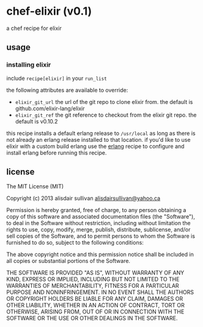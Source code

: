 # chef-elixir (v0.1) #

a chef recipe for elixir

## usage ##

### installing elixir ###

include `recipe[elixir]` in your `run_list`

the following attributes are available to override:

* `elixir_git_url`
  the url of the git repo to clone elixir from. the default is github.com/elixir-lang/elixir
* `elixir_git_ref`
  the git reference to checkout from the elixir git repo. the default is v0.10.2

this recipe installs a default erlang release to `/usr/local` as long as there
is not already an erlang release installed to that location. if you'd like to use elixir
with a custom build erlang use the [erlang][chef-erlang] recipe to configure and install
erlang before running this recipe. 


## license ##

The MIT License (MIT)

Copyright (c) 2013 alisdair sullivan <alisdairsullivan@yahoo.ca>

Permission is hereby granted, free of charge, to any person obtaining a copy
of this software and associated documentation files (the "Software"), to deal
in the Software without restriction, including without limitation the rights
to use, copy, modify, merge, publish, distribute, sublicense, and/or sell
copies of the Software, and to permit persons to whom the Software is
furnished to do so, subject to the following conditions:

The above copyright notice and this permission notice shall be included in
all copies or substantial portions of the Software.

THE SOFTWARE IS PROVIDED "AS IS", WITHOUT WARRANTY OF ANY KIND, EXPRESS OR
IMPLIED, INCLUDING BUT NOT LIMITED TO THE WARRANTIES OF MERCHANTABILITY,
FITNESS FOR A PARTICULAR PURPOSE AND NONINFRINGEMENT. IN NO EVENT SHALL THE
AUTHORS OR COPYRIGHT HOLDERS BE LIABLE FOR ANY CLAIM, DAMAGES OR OTHER
LIABILITY, WHETHER IN AN ACTION OF CONTRACT, TORT OR OTHERWISE, ARISING FROM,
OUT OF OR IN CONNECTION WITH THE SOFTWARE OR THE USE OR OTHER DEALINGS IN
THE SOFTWARE.


[chef-erlang]: https://github.com/talentdeficit/chef-erlang